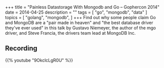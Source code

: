 +++
title = "Painless Datastorage With Mongodb and Go – Gophercon 2014"
date = 2014-04-25
description = ""
tags = [
    "go",
    "mongodb",
    "data"
]
topics = [
    "golang",
    "mongodb",
]
+++
Find out why some people claim Go and MongoDB are a "pair made in heaven" and "the best database driver they've ever used" in this talk by Gustavo Niemeyer, the author of the mgo driver, and Steve Francia, the drivers team lead at MongoDB Inc.

<!--more-->

## Recording

{{% youtube "9OkclcLgR0U" %}}